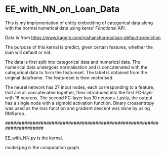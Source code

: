 # EE_with_NN_on_Loan_Data

This is my implementation of entity embedding of categorical data along with the normal numerical data using keras' Functional API.

Data is from https://www.kaggle.com/roshansharma/loan-default-prediction

The purpose of this kernal is predict, given certain features, whether the loan will default or not.

The data is first split into categorical data and numerical data. The numerical data undergoes normalisation and is concatenated with the categorical data to form the featureset. The label is obtained from the original dataframe. The featureset is then vectorised.

The neural network has 27 input nodes, each corresponding to a feature, that are all concatenated together, then introduced into the first FC-layer with 16 neurons. The second FC-layer has 10 neurons. Lastly, the output has a single node with a sigmoid activation function. Binary crossentropy was used as the loss function and gradient descent was done by using RMSprop.

######################################################################

EE_with_NN.py is the kernal.

model.png is the computation graph.
